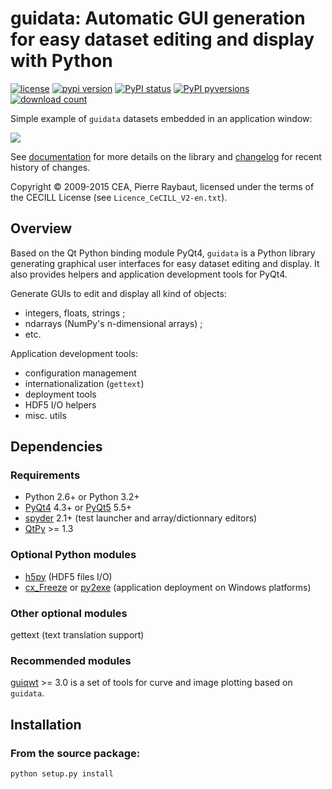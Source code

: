 # guidata: Automatic GUI generation for easy dataset editing and display with Python

[![license](https://img.shields.io/pypi/l/guidata.svg)](./LICENSE)
[![pypi version](https://img.shields.io/pypi/v/guidata.svg)](https://pypi.org/project/guidata/)
[![PyPI status](https://img.shields.io/pypi/status/guidata.svg)](https://github.com/PierreRaybaut/guidata)
[![PyPI pyversions](https://img.shields.io/pypi/pyversions/guidata.svg)](https://pypi.python.org/pypi/guidata/)
[![download count](https://img.shields.io/conda/dn/conda-forge/guidata.svg)](https://www.anaconda.com/download/)

Simple example of ``guidata`` datasets embedded in an application window:

<img src="http://pythonhosted.org/guidata/_images/editgroupbox.png">

See [documentation](http://pythonhosted.org/guidata/) for more details on 
the library and [changelog](CHANGELOG.md) for recent history of changes.

Copyright © 2009-2015 CEA, Pierre Raybaut, licensed under the terms of the 
CECILL License (see ``Licence_CeCILL_V2-en.txt``).


## Overview

Based on the Qt Python binding module PyQt4, ``guidata`` is a Python library 
generating graphical user interfaces for easy dataset editing and display. It 
also provides helpers and application development tools for PyQt4.

Generate GUIs to edit and display all kind of objects:

- integers, floats, strings ;
- ndarrays (NumPy's n-dimensional arrays) ;
- etc.

Application development tools:

- configuration management
- internationalization (``gettext``)
- deployment tools
- HDF5 I/O helpers
- misc. utils


## Dependencies

### Requirements

- Python 2.6+ or Python 3.2+
- [PyQt4](https://pypi.python.org/pypi/PyQt4) 4.3+ or [PyQt5](https://pypi.python.org/pypi/PyQt5) 5.5+
- [spyder](https://pypi.python.org/pypi/spyder) 2.1+ (test launcher and array/dictionnary editors)
- [QtPy](https://pypi.org/project/QtPy/) >= 1.3
    
### Optional Python modules

- [h5py](https://pypi.python.org/pypi/h5py) (HDF5 files I/O)
- [cx_Freeze](https://pypi.python.org/pypi/cx_Freeze) or [py2exe](https://pypi.python.org/pypi/py2exe) (application deployment on Windows platforms)

### Other optional modules

gettext (text translation support)
        
### Recommended modules

[guiqwt](https://pypi.python.org/pypi/guiqwt) >= 3.0 is a set of tools for curve and image plotting based on `guidata`.


## Installation

### From the source package:

```bash
python setup.py install
```
